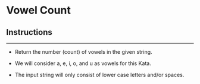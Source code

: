 # Vowel Count

## Instructions
------------

- Return the number (count) of vowels in the given string.

- We will consider a, e, i, o, and u as vowels for this Kata.

- The input string will only consist of lower case letters and/or spaces.
